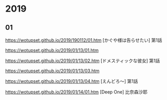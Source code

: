 # 2019
## 01

https://wotupset.github.io/2019/190112/01.htm [かぐや様は告らせたい] 第1話

https://wotupset.github.io/2019/01/13/01.htm

https://wotupset.github.io/2019/01/13/02.htm [ドメスティックな彼女] 第1話

https://wotupset.github.io/2019/01/13/03.htm

https://wotupset.github.io/2019/01/13/04.htm [えんどろ〜] 第1話

https://wotupset.github.io/2019/01/14/01.htm [Deep One] 比奈森沙耶
